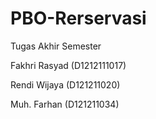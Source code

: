 # PBO-Rerservasi
Tugas Akhir Semester

Fakhri Rasyad (D1212111017)

Rendi Wijaya (D121211020)

Muh. Farhan (D121211034)
